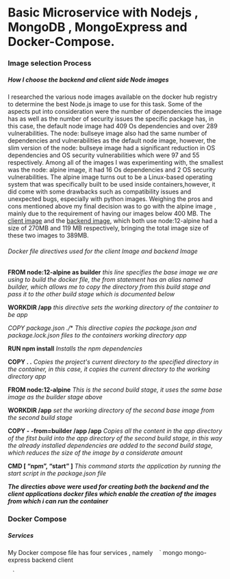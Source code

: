 # Basic Microservice with Nodejs , MongoDB , MongoExpress and Docker-Compose.
### Image selection Process
##### How I choose the  backend and client side Node images
I researched the various node images available on the docker hub registry to determine the best Node.js  image to use for this task.
Some of the aspects put into consideration were the number of dependencies the image has as well as the number of security issues the specific package has, in this case, the default node image had 409 Os dependencies and over 289 vulnerabilities.
The node: bullseye image also had the same number of dependencies and vulnerabilities as the default node image, however, the slim version of the node: bullseye image had a significant reduction in OS dependencies and OS security vulnerabilities which were 97 and 55 respectively.  Among all of the images I was experimenting with, the smallest was the node: alpine image, it had 16 Os dependencies and 2 OS security vulnerabilities.
The alpine image turns out to be a Linux-based operating system that was specifically built to be used inside containers,however, it did come with some drawbacks such as compatibility issues and unexpected bugs, especially with python images.
Weighing the pros and cons mentioned above my final decision was to go with the alpine image , mainly due to the requirement of having our images below 400 MB. 
The [client image](https://hub.docker.com/repository/docker/kimutaikk/client_image_yolo)  and the [backend image](https://hub.docker.com/repository/docker/kimutaikk/backend_image_yolo), which both use node:12-alpine had a size of 270MB and 119 MB respectively, bringing the total image size of these two images to 389MB.

###### Docker file  directives used for the client Image and backend Image
**FROM node:12-alpine as builder** _this line specifies the base image we are using to build the docker file, the from statement has an alias named builder, which allows me to copy the directory from this build stage and pass it to the other build stage which is documented below_

**WORKDIR /app**  _this directive sets the working directory of the container to be app_

**COPY package*.json  ./**  _This directive copies the package.json and package.lock.json files to the containers working directory app_

**RUN npm install** _Installs the npm dependencies_

**COPY . .** _Copies the project's current directory to the specified directory in the container, in this case, it copies the current directory to the working directory app_

**FROM node:12-alpine** _This is the second build stage, it uses the same base image as the builder stage above_

**WORKDIR /app** _set the working directory  of the second base image from the second build stage_

**COPY  - -from=builder /app /app**  _Copies all the content in the app directory of the fitst build into the app directory of the second build stage, in this way the already installed dependencies are added to the second build stage, which reduces the size of the image by a considerate amount_

**CMD [ “npm”, “start” ]** _This command starts the application by running the start script in the package.json file_

***The directies above were used for creating both the backend and the client applications docker files which enable the creation of the images from which i can run the container***


### Docker Compose 
##### Services
My Docker compose file has  four services , namely 
` ` ` 
mongo 
mongo-express
backend
client 

` ` ` 





